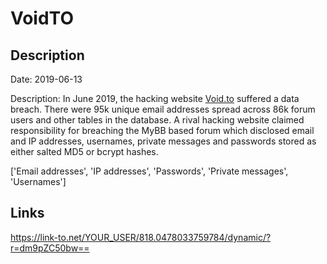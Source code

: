 # VoidTO

## Description

Date: 2019-06-13

Description:
In June 2019, the hacking website <a href="https://void.to/" target="_blank" rel="noopener">Void.to</a> suffered a data breach. There were 95k unique email addresses spread across 86k forum users and other tables in the database. A rival hacking website claimed responsibility for breaching the MyBB based forum which disclosed email and IP addresses, usernames, private messages and passwords stored as either salted MD5 or bcrypt hashes.


['Email addresses', 'IP addresses', 'Passwords', 'Private messages', 'Usernames']

## Links

https://link-to.net/YOUR_USER/818.0478033759784/dynamic/?r=dm9pZC50bw==